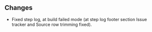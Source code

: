 ## Changes

* Fixed step log, at build failed mode (at step log footer section Issue tracker and Source row trimming fixed).
